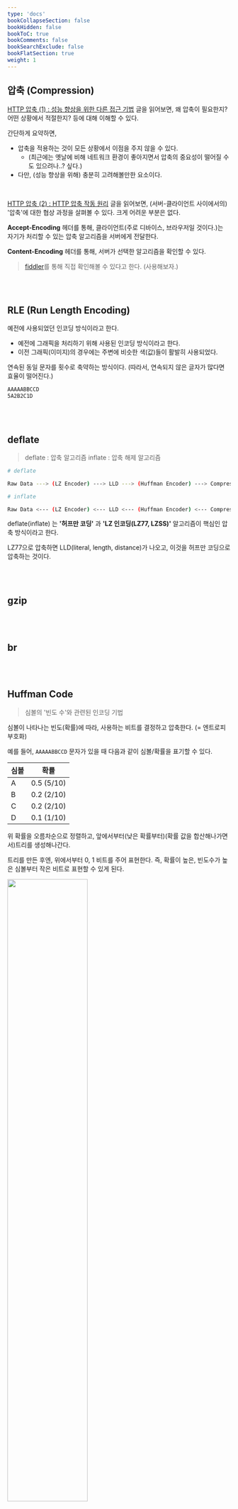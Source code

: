 ```yaml
---
type: 'docs'
bookCollapseSection: false
bookHidden: false
bookToC: true
bookComments: false
bookSearchExclude: false
bookFlatSection: true
weight: 1
---
```


## 압축 (Compression)

[HTTP 압축 (1) : 성능 향상을 위한 다른 접근 기법](http://www.simpleisbest.net/archive/2005/07/14/184.aspx) 글을 읽어보면, 왜 압축이 필요한지? 어떤 상황에서 적절한지? 등에 대해 이해할 수 있다.

간단하게 요약하면, 

- 압축을 적용하는 것이 모든 상황에서 이점을 주지 않을 수 있다.
  - (최근에는 옛날에 비해 네트워크 환경이 좋아지면서 압축의 중요성이 떨어질 수도 있으려나..? 싶다.)
- 다만, (성능 향상을 위해) 충분히 고려해볼만한 요소이다.

<br>


[HTTP 압축 (2) : HTTP 압축 작동 원리](http://www.simpleisbest.net/archive/2005/07/18/185.aspx) 글을 읽어보면, (서버-클라이언트 사이에서의) '압축'에 대한 협상 과정을 살펴볼 수 있다. 크게 어려운 부분은 없다. 

**Accept-Encoding** 헤더를 통해, 클라이언트(주로 디바이스, 브라우저일 것이다.)는 자기가 처리할 수 있는 압축 알고리즘을 서버에게 전달한다.

**Content-Encoding** 헤더를 통해, 서버가 선택한 알고리즘을 확인할 수 있다.


> [fiddler](https://www.telerik.com/fiddler)를 통해 직접 확인해볼 수 있다고 한다. (사용해보자.)

<br><br>

## RLE (Run Length Encoding)

예전에 사용되었던 인코딩 방식이라고 한다. 
- 예전에 그래픽을 처리하기 위해 사용된 인코딩 방식이라고 한다.
- 이전 그래픽(이미지)의 경우에는 주변에 비슷한 색(값)들이 활발히 사용되었다.

연속된 동일 문자를 횟수로 축약하는 방식이다. (따라서, 연속되지 않은 글자가 많다면 효율이 떨어진다.)

```sh
AAAAABBCCD
5A2B2C1D
```

<br><br>

## deflate

> deflate : 압축 알고리즘
> inflate : 압축 해제 알고리즘

```sh
# deflate

Raw Data ---> (LZ Encoder) ---> LLD ---> (Huffman Encoder) ---> Compressed Data
```

```sh
# inflate

Raw Data <--- (LZ Encoder) <--- LLD <--- (Huffman Encoder) <--- Compressed Data
```

deflate(inflate) 는 **'허프만 코딩'** 과 **'LZ 인코딩(LZ77, LZSS)'** 알고리즘이 핵심인 압축 방식이라고 한다.

LZ77으로 압축하면 LLD(literal, length, distance)가 나오고, 이것을 허프만 코딩으로 압축하는 것이다.

<br><br>

## gzip

<br><br>

## br

<br><br>

## Huffman Code

> 심볼의 '빈도 수'와 관련된 인코딩 기법

심볼이 나타나는 빈도(확률)에 따라, 사용하는 비트를 결정하고 압축한다. (= 엔트로피 부호화)

예를 들어, `AAAAABBCCD` 문자가 있을 때 다음과 같이 심볼/확률을 표기할 수 있다.

|심볼|확률|
|-|-|
|A|0.5 (5/10)|
|B|0.2 (2/10)|
|C|0.2 (2/10)|
|D|0.1 (1/10)|

위 확률을 오름차순으로 정렬하고, 앞에서부터(낮은 확률부터)(확률 값을 합산해나가면서)트리를 생성해나간다. 

트리를 만든 후엔, 위에서부터 0, 1 비트를 주어 표현한다. 즉, 확률이 높은, 빈도수가 높은 심볼부터 작은 비트로 표현할 수 있게 된다.

<img src="../images/[ETC]%20압축(Compression)_25.png" width="60%">

<img src="../images/[ETC]%20압축(Compression)_12.png" width="60%">

> 자세한 내용은 이후에 더 찾아보자.


<br><br>

## LZ77

> 심볼의 '반복'과 관련된 인코딩 기법

LZ77 은 1977년에 만들어져 LZ77이라고 한다. (LZ1 으로 표현되기도 한다.)

- (반복되는)중복된 문자열을 제거한다.
- 슬라이딩 윈도우가 특징이다.
- 반복되는 문자열이 슬라이딩 윈도우보다 길 경우 압축할 수 없다.
- 다만, 일반적으로는 거의 다 압축된다고 한다. (즉, LZ77로도 거의 충분하다고 한다.)

**LLD(Literal, Length, Distance)**

|단어|설명|
|-|-|
|Literal|일치하지 않는 첫 번째 글자|
|Length|일치하는 문자열의 길이|
|Distance|View 에서부터의 거리|

<img src="../images/[ETC]%20압축(Compression)_18.png" width="60%">

<br><br>

### 참고

- https://youtu.be/Yc_orrKXn1I
- https://www.siteground.com/blog/brotli-vs-gzip-compression/
